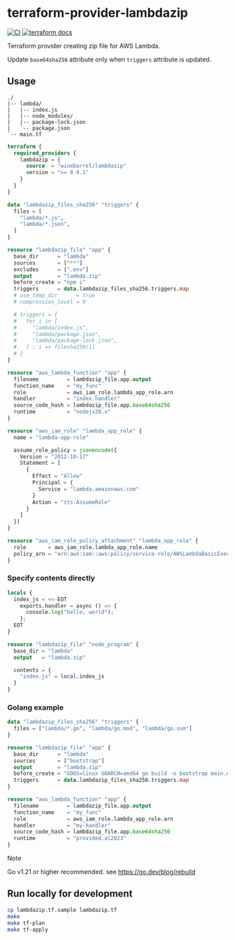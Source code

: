 # terraform-provider-lambdazip

[![CI](https://github.com/winebarrel/terraform-provider-lambdazip/actions/workflows/ci.yml/badge.svg)](https://github.com/winebarrel/terraform-provider-lambdazip/actions/workflows/ci.yml)
[![terraform docs](https://img.shields.io/badge/terraform-docs-%35835CC?logo=terraform)](https://registry.terraform.io/providers/winebarrel/lambdazip/latest/docs)

Terraform provider creating zip file for AWS Lambda.

Update `base64sha256` attribute only when `triggers` attribute is updated.

## Usage

```
./
|-- lambda/
|   |-- index.js
|   |-- node_modules/
|   |-- package-lock.json
|   `-- package.json
`-- main.tf
```

```tf
terraform {
  required_providers {
    lambdazip = {
      source  = "winebarrel/lambdazip"
      version = ">= 0.9.1"
    }
  }
}

data "lambdazip_files_sha256" "triggers" {
  files = [
    "lambda/*.js",
    "lambda/*.json",
  ]
}

resource "lambdazip_file" "app" {
  base_dir      = "lambda"
  sources       = ["**"]
  excludes      = [".env"]
  output        = "lambda.zip"
  before_create = "npm i"
  triggers      = data.lambdazip_files_sha256.triggers.map
  # use_temp_dir      = true
  # compression_level = 9

  # triggers = {
  #   for i in [
  #     "lambda/index.js",
  #     "lambda/package.json",
  #     "lambda/package-lock.json",
  #   ] : i => filesha256(i)
  # }
}

resource "aws_lambda_function" "app" {
  filename         = lambdazip_file.app.output
  function_name    = "my_func"
  role             = aws_iam_role.lambda_app_role.arn
  handler          = "index.handler"
  source_code_hash = lambdazip_file.app.base64sha256
  runtime          = "nodejs20.x"
}

resource "aws_iam_role" "lambda_app_role" {
  name = "lambda-app-role"

  assume_role_policy = jsonencode({
    Version = "2012-10-17"
    Statement = [
      {
        Effect = "Allow"
        Principal = {
          Service = "lambda.amazonaws.com"
        }
        Action = "sts:AssumeRole"
      }
    ]
  })
}

resource "aws_iam_role_policy_attachment" "lambda_app_role" {
  role       = aws_iam_role.lambda_app_role.name
  policy_arn = "arn:aws:iam::aws:policy/service-role/AWSLambdaBasicExecutionRole"
}
```

### Specify contents directly

```tf
locals {
  index_js = <<-EOT
    exports.handler = async () => {
      console.log("hello, world");
    };
  EOT
}

resource "lambdazip_file" "node_program" {
  base_dir = "lambda"
  output   = "lambda.zip"

  contents = {
    "index.js" = local.index_js
  }
}
```

### Golang example

```tf
data "lambdazip_files_sha256" "triggers" {
  files = ["lambda/*.go", "lambda/go.mod", "lambda/go.sum"]
}

resource "lambdazip_file" "app" {
  base_dir      = "lambda"
  sources       = ["bootstrap"]
  output        = "lambda.zip"
  before_create = "GOOS=linux GOARCH=amd64 go build -o bootstrap main.go"
  triggers      = data.lambdazip_files_sha256.triggers.map
}

resource "aws_lambda_function" "app" {
  filename         = lambdazip_file.app.output
  function_name    = "my_func"
  role             = aws_iam_role.lambda_app_role.arn
  handler          = "my-handler"
  source_code_hash = lambdazip_file.app.base64sha256
  runtime          = "provided.al2023"
}
```

> [!note]
> Go v1.21 or higher recommended.
> see https://go.dev/blog/rebuild


## Run locally for development

```sh
cp lambdazip.tf.sample lambdazip.tf
make
make tf-plan
make tf-apply
```
